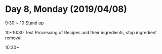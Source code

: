 # Day 8, Monday (2019/04/08)

9:30 ~ 10 Stand up

10~10:30 Text Processing of Recipes and their ingredients, stop ingredient removal

10:30~